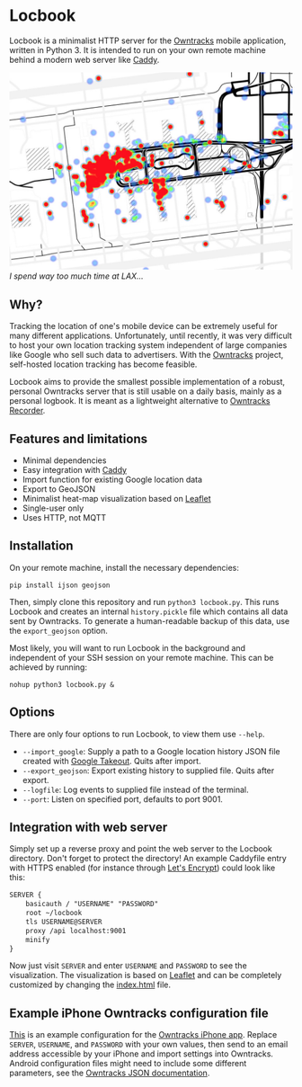 # Locbook

Locbook is a minimalist HTTP server for the [Owntracks](https://github.com/owntracks) mobile application, written in Python 3. It is intended to run on your own remote machine behind a modern web server like [Caddy](https://github.com/mholt/caddy).

![](images/viz.jpg)
*I spend way too much time at LAX...*

## Why?

Tracking the location of one's mobile device can be extremely useful for many different applications. Unfortunately, until recently, it was very difficult to host your own location tracking system independent of large companies like Google who sell such data to advertisers. With the [Owntracks](https://github.com/owntracks) project, self-hosted location tracking has become feasible.

Locbook aims to provide the smallest possible implementation of a robust, personal Owntracks server that is still usable on a daily basis, mainly as a personal logbook. It is meant as a lightweight alternative to [Owntracks Recorder](https://github.com/owntracks/recorder).

## Features and limitations

- Minimal dependencies
- Easy integration with [Caddy](https://github.com/mholt/caddy)
- Import function for existing Google location data
- Export to GeoJSON
- Minimalist heat-map visualization based on [Leaflet](https://github.com/Leaflet/Leaflet)
- Single-user only
- Uses HTTP, not MQTT

## Installation

On your remote machine, install the necessary dependencies:
~~~~~~~~
pip install ijson geojson
~~~~~~~~
Then, simply clone this repository and run `python3 locbook.py`. This runs Locbook and creates an internal `history.pickle` file which contains all data sent by Owntracks. To generate a human-readable backup of this data, use the `export_geojson` option. 

Most likely, you will want to run Locbook in the background and independent of your SSH session on your remote machine. This can be achieved by running:
~~~~~~~~
nohup python3 locbook.py &
~~~~~~~~

## Options

There are only four options to run Locbook, to view them use `--help`.
- `--import_google`: Supply a path to a Google location history JSON file created with [Google Takeout](https://takeout.google.com/settings/takeout). Quits after import.
- `--export_geojson`: Export existing history to supplied file. Quits after export.
- `--logfile`: Log events to supplied file instead of the terminal.
- `--port`: Listen on specified port, defaults to port 9001.

## Integration with web server

Simply set up a reverse proxy and point the web server to the Locbook directory. Don't forget to protect the directory! An example Caddyfile entry with HTTPS enabled (for instance through [Let's Encrypt](https://letsencrypt.org)) could look like this:

~~~~~~~~
SERVER {
	basicauth / "USERNAME" "PASSWORD"
	root ~/locbook
	tls USERNAME@SERVER
	proxy /api localhost:9001
	minify
}
~~~~~~~~

Now just visit `SERVER` and enter `USERNAME` and `PASSWORD` to see the visualization. The visualization is based on [Leaflet](https://github.com/Leaflet/Leaflet) and can be completely customized by changing the [index.html](index.html) file.

## Example iPhone Owntracks configuration file

[This](iphone_example.otrc) is an example configuration for the [Owntracks iPhone app](https://github.com/owntracks/ios). Replace `SERVER`, `USERNAME`, and `PASSWORD` with your own values, then send to an email address accessible by your iPhone and import settings into Owntracks. Android configuration files might need to include some different parameters, see the [Owntracks JSON documentation](http://owntracks.org/booklet/tech/json/).